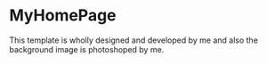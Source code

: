 # MyHomePage
This template is wholly designed and developed by me and also the background image is photoshoped by me.
